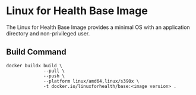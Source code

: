 # Linux for Health Base Image

The Linux for Health Base Image provides a minimal OS with an application directory and non-privileged user.

## Build Command

```
docker buildx build \
              --pull \
              --push \
              --platform linux/amd64,linux/s390x \
              -t docker.io/linuxforhealth/base:<image version> .
```